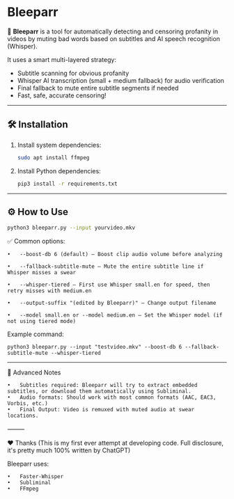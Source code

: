 # Bleeparr


🚀  **Bleeparr** is a tool for automatically detecting and censoring profanity in videos by muting bad words based on subtitles and AI speech recognition (Whisper).

It uses a smart multi-layered strategy:
- Subtitle scanning for obvious profanity
- Whisper AI transcription (small + medium fallback) for audio verification
- Final fallback to mute entire subtitle segments if needed
- Fast, safe, accurate censoring!

---

## 🛠 Installation

1. Install system dependencies:
   ```bash
   sudo apt install ffmpeg

2. Install Python dependencies:
   ```bash
   pip3 install -r requirements.txt

---

## ⚙️ How to Use

   ```bash
   python3 bleeparr.py --input yourvideo.mkv
   ```


✅ Common options:


	•	--boost-db 6 (default) — Boost clip audio volume before analyzing
 
	•	--fallback-subtitle-mute — Mute the entire subtitle line if Whisper misses a swear
 
	•	--whisper-tiered — First use Whisper small.en for speed, then retry misses with medium.en
 
	•	--output-suffix "(edited by Bleeparr)" — Change output filename
 
	•	--model small.en or --model medium.en — Set the Whisper model (if not using tiered mode)

Example command:
```
python3 bleeparr.py --input "testvideo.mkv" --boost-db 6 --fallback-subtitle-mute --whisper-tiered
```
---



🧠 Advanced Notes

	•	Subtitles required: Bleeparr will try to extract embedded subtitles, or download them automatically using Subliminal.
	•	Audio formats: Should work with most common formats (AAC, EAC3, Vorbis, etc.)
	•	Final Output: Video is remuxed with muted audio at swear locations.

⸻

❤️ Thanks (This is my first ever attempt at developing code. Full disclosure, it's pretty much 100% written by ChatGPT)

Bleeparr uses:

	•	Faster-Whisper
	•	Subliminal
	•	FFmpeg
